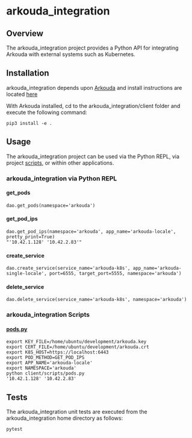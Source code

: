 # arkouda\_integration

## Overview 

The arkouda\_integration project provides a Python API for integrating Arkouda with external systems such as Kubernetes. 

## Installation

arkouda\_integration depends upon [Arkouda](https://github.com/Bears-R-Us/arkouda) and install instructions are located [here](https://github.com/Bears-R-Us/arkouda/blob/master/INSTALL.md)

With Arkouda installed, cd to the arkouda\_integration/client folder and execute the following command:

```
pip3 install -e .
```

## Usage

The arkouda\_integration project can be used via the Python REPL, via project [scripts](client/scripts), or within other applications.

### arkouda\_integration via Python REPL

#### get\_pods

```
dao.get_pods(namespace='arkouda')
```

#### get\_pod\_ips

```
dao.get_pod_ips(namespace='arkouda', app_name='arkouda-locale', pretty_print=True)
"'10.42.1.128' '10.42.2.83'"
```

#### create\_service

```
dao.create_service(service_name='arkouda-k8s', app_name='arkouda-single-locale', port=6555, target_port=5555, namespace='arkouda')
```

#### delete\_service

```
dao.delete_service(service_name='arkouda-k8s', namespace='arkouda')
```

### arkouda\_integration Scripts

#### [pods.py](client/scripts/pods.py)

```
export KEY_FILE=/home/ubuntu/development/arkouda.key
export CERT_FILE=/home/ubuntu/development/arkouda.crt
export K8S_HOST=https://localhost:6443
export POD_METHOD=GET_POD_IPS
export APP_NAME='arkouda-locale'
export NAMESPACE='arkouda'
python client/scripts/pods.py 
'10.42.1.128' '10.42.2.83'
```

## Tests

The arkouda\_integration unit tests are executed from the arkouda\_integration home directory as follows:

```
pytest
```
